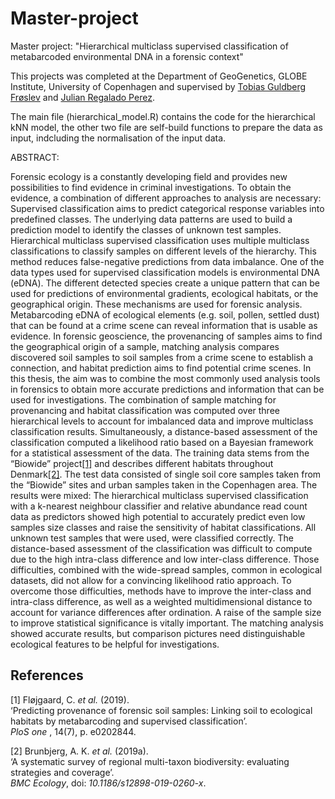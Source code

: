 # Master-project
Master project: "Hierarchical multiclass supervised classification of metabarcoded environmental DNA in a forensic context" 

This projects was completed at the Department of GeoGenetics, GLOBE Institute, University of Copenhagen and supervised by [Tobias Guldberg Frøslev](https://github.com/tobiasgf) and [Julian Regalado Perez](https://github.com/7PintsOfCherryGarcia). 



The main file (hierarchical_model.R) contains the code for the hierarchical kNN model, the other two file are self-build functions to prepare the data as input, indcluding the normalisation of the input data. 

ABSTRACT:

Forensic ecology is a constantly developing field and provides new possibilities to find evidence in criminal investigations. To obtain the evidence, a combination of different approaches to analysis are necessary: Supervised classification aims to predict categorical response variables into predefined classes. The underlying data patterns are used to build a prediction model to identify the classes of unknown test samples. Hierarchical multiclass supervised classification uses multiple multiclass classifications to classify samples on different levels of the hierarchy. This method reduces false-negative predictions from data imbalance. One of the data types used for supervised classification models is environmental DNA (eDNA). The different detected species create a unique pattern that can be used for predictions of environmental gradients, ecological habitats, or the geographical origin. These mechanisms are used for forensic analysis. Metabarcoding eDNA of ecological elements (e.g. soil, pollen, settled dust) that can be found at a crime scene can reveal information that is usable as evidence. In forensic geoscience, the provenancing of samples aims to find the geographical origin of a sample, matching analysis compares discovered soil samples to soil samples from a crime scene to establish a connection, and habitat prediction aims to find potential crime scenes. In this thesis, the aim was to combine the most commonly used analysis tools in forensics to obtain more accurate predictions and information that can be used for investigations. The combination of sample matching for provenancing and habitat classification was computed over three hierarchical levels to account for imbalanced data and improve multiclass classification results. Simultaneously, a distance-based assessment of the classification computed a likelihood ratio based on a Bayesian framework for a statistical assessment of the data. The training data stems from the “Biowide” project[[1]](#1) and describes different habitats throughout Denmark[[2]](#2). The test data consisted of single soil core samples taken from the “Biowide” sites and urban samples taken in the Copenhagen area. The results were mixed: The hierarchical multiclass supervised classification with a k-nearest neighbour classifier and relative abundance read count data as predictors showed high potential to accurately predict even low samples size classes and raise the sensitivity of habitat classifications. All unknown test samples that were used, were classified correctly. The distance-based assessment of the classification was difficult to compute due to the high intra-class difference and low inter-class difference. Those difficulties, combined with the wide-spread samples, common in ecological datasets, did not allow for a convincing likelihood ratio approach. To overcome those difficulties, methods have to improve the inter-class and intra-class difference, as well as a weighted multidimensional distance to account for variance differences after ordination. A raise of the sample size to improve statistical significance is vitally important. The matching analysis showed accurate results, but comparison pictures need distinguishable ecological features to be helpful for investigations.

## References
<a id="1">[1]</a>
Fløjgaard, C. *et al.* (2019).      
‘Predicting provenance of forensic soil samples: Linking soil to ecological habitats by metabarcoding and supervised classification’.      
*PloS one* , 14(7), p. e0202844.

<a id="2">[2]</a>
Brunbjerg, A. K. *et al.* (2019a).    
‘A systematic survey of regional multi-taxon biodiversity: evaluating strategies and coverage’.     
*BMC Ecology*, doi: *10.1186/s12898-019-0260-x*.

